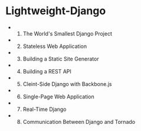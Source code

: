 Lightweight-Django
============

- 1. The World's Smallest Django Project
- 2. Stateless Web Application
- 3. Building a Static Site Generator
- 4. Building a REST API
- 5. Cleint-Side Django with Backbone.js
- 6. Single-Page Web Application
- 7. Real-Time Django
- 8. Communication Between Django and Tornado
